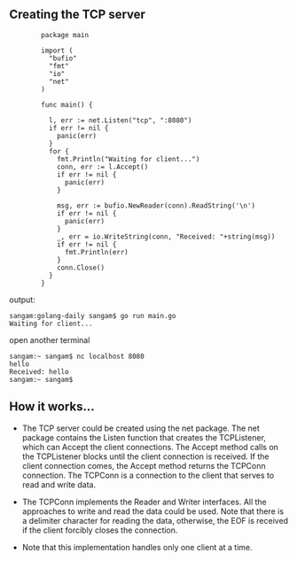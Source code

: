 ## Creating the TCP server

```
        package main

        import (
          "bufio"
          "fmt"
          "io"
          "net"
        )

        func main() {

          l, err := net.Listen("tcp", ":8080")
          if err != nil {
            panic(err)
          }
          for {
            fmt.Println("Waiting for client...")
            conn, err := l.Accept()
            if err != nil {
              panic(err)
            }

            msg, err := bufio.NewReader(conn).ReadString('\n')
            if err != nil {
              panic(err)
            }
            _, err = io.WriteString(conn, "Received: "+string(msg))
            if err != nil {
              fmt.Println(err)
            }
            conn.Close()
          }
        }
 ```     
output: 
```
sangam:golang-daily sangam$ go run main.go
Waiting for client...
```
open another terminal 
```
sangam:~ sangam$ nc localhost 8080
hello
Received: hello
sangam:~ sangam$ 

```
## How it works...

- The TCP server could be created using the net package. The net package contains the Listen function that creates the TCPListener, which can Accept the client connections. The Accept method calls on the TCPListener blocks until the client connection is received. If the client connection comes, the Accept method returns the TCPConn connection. The TCPConn is a connection to the client that serves to read and write data.

- The TCPConn implements the Reader and Writer interfaces. All the approaches to write and read the data could be used. Note that there is a delimiter character for reading the data, otherwise, the EOF is received if the client forcibly closes the connection.

- Note that this implementation handles only one client at a time.
